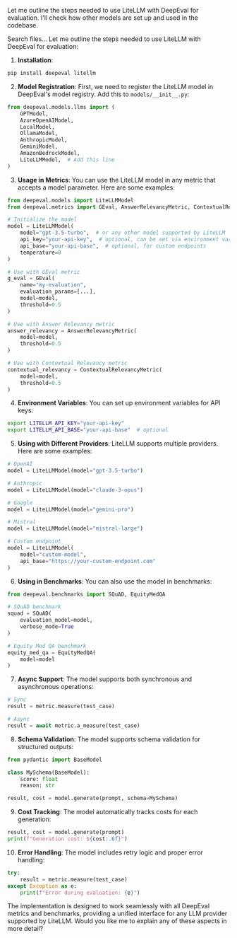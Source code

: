 Let me outline the steps needed to use LiteLLM with DeepEval for evaluation. I'll check how other models are set up and used in the codebase.


Search files...
Let me outline the steps needed to use LiteLLM with DeepEval for evaluation:

1. **Installation**:
```bash
pip install deepeval litellm
```

2. **Model Registration**:
First, we need to register the LiteLLM model in DeepEval's model registry. Add this to `models/__init__.py`:
```python
from deepeval.models.llms import (
    GPTModel,
    AzureOpenAIModel,
    LocalModel,
    OllamaModel,
    AnthropicModel,
    GeminiModel,
    AmazonBedrockModel,
    LiteLLMModel,  # Add this line
)
```

3. **Usage in Metrics**:
You can use the LiteLLM model in any metric that accepts a model parameter. Here are some examples:

```python
from deepeval.models import LiteLLMModel
from deepeval.metrics import GEval, AnswerRelevancyMetric, ContextualRelevancyMetric

# Initialize the model
model = LiteLLMModel(
    model="gpt-3.5-turbo",  # or any other model supported by LiteLLM
    api_key="your-api-key",  # optional, can be set via environment variable
    api_base="your-api-base",  # optional, for custom endpoints
    temperature=0
)

# Use with GEval metric
g_eval = GEval(
    name="my-evaluation",
    evaluation_params=[...],
    model=model,
    threshold=0.5
)

# Use with Answer Relevancy metric
answer_relevancy = AnswerRelevancyMetric(
    model=model,
    threshold=0.5
)

# Use with Contextual Relevancy metric
contextual_relevancy = ContextualRelevancyMetric(
    model=model,
    threshold=0.5
)
```

4. **Environment Variables**:
You can set up environment variables for API keys:
```bash
export LITELLM_API_KEY="your-api-key"
export LITELLM_API_BASE="your-api-base"  # optional
```

5. **Using with Different Providers**:
LiteLLM supports multiple providers. Here are some examples:

```python
# OpenAI
model = LiteLLMModel(model="gpt-3.5-turbo")

# Anthropic
model = LiteLLMModel(model="claude-3-opus")

# Google
model = LiteLLMModel(model="gemini-pro")

# Mistral
model = LiteLLMModel(model="mistral-large")

# Custom endpoint
model = LiteLLMModel(
    model="custom-model",
    api_base="https://your-custom-endpoint.com"
)
```

6. **Using in Benchmarks**:
You can also use the model in benchmarks:

```python
from deepeval.benchmarks import SQuAD, EquityMedQA

# SQuAD benchmark
squad = SQuAD(
    evaluation_model=model,
    verbose_mode=True
)

# Equity Med QA benchmark
equity_med_qa = EquityMedQA(
    model=model
)
```

7. **Async Support**:
The model supports both synchronous and asynchronous operations:

```python
# Sync
result = metric.measure(test_case)

# Async
result = await metric.a_measure(test_case)
```

8. **Schema Validation**:
The model supports schema validation for structured outputs:

```python
from pydantic import BaseModel

class MySchema(BaseModel):
    score: float
    reason: str

result, cost = model.generate(prompt, schema=MySchema)
```

9. **Cost Tracking**:
The model automatically tracks costs for each generation:

```python
result, cost = model.generate(prompt)
print(f"Generation cost: ${cost:.6f}")
```

10. **Error Handling**:
The model includes retry logic and proper error handling:

```python
try:
    result = metric.measure(test_case)
except Exception as e:
    print(f"Error during evaluation: {e}")
```

The implementation is designed to work seamlessly with all DeepEval metrics and benchmarks, providing a unified interface for any LLM provider supported by LiteLLM. Would you like me to explain any of these aspects in more detail?

